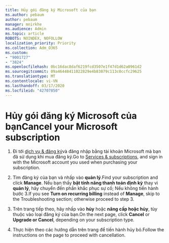 ```yaml
---
title: Hủy gói đăng ký Microsoft của bạn
ms.author: pebaum
author: pebaum
manager: mnirkhe
ms.audience: Admin
ms.topic: article
ROBOTS: NOINDEX, NOFOLLOW
localization_priority: Priority
ms.collection: Adm_O365
ms.custom:
- "9001727"
- "3824"
ms.openlocfilehash: 0bc16dac8daf6219fcd3507e1f47d1d62a0961d2
ms.sourcegitcommit: 09a46448411022829e4b83879c113c0ccfc29625
ms.translationtype: MT
ms.contentlocale: vi-VN
ms.lasthandoff: 03/17/2020
ms.locfileid: "42707850"
---
```

# <a name="cancel-your-microsoft-subscription"></a><span data-ttu-id="8a27d-102">Hủy gói đăng ký Microsoft của bạn</span><span class="sxs-lookup"><span data-stu-id="8a27d-102">Cancel your Microsoft subscription</span></span>

1. <span data-ttu-id="8a27d-103">Đi tới [dịch vụ & đăng ký](https://account.microsoft.com/services/)và đăng nhập bằng tài khoản Microsoft mà bạn đã sử dụng khi mua đăng ký.</span><span class="sxs-lookup"><span data-stu-id="8a27d-103">Go to [Services & subscriptions](https://account.microsoft.com/services/), and sign in with the Microsoft account you used when purchasing your subscription.</span></span>

2. <span data-ttu-id="8a27d-104">Tìm đăng ký của bạn và nhấp vào **quản lý**.</span><span class="sxs-lookup"><span data-stu-id="8a27d-104">Find your subscription and click **Manage**.</span></span> <span data-ttu-id="8a27d-105">Nếu bạn thấy **bật tính năng thanh toán định kỳ** thay vì **quản lý**, hãy chuyển đến phần khắc phục sự cố;  Nếu không tiến hành bước 3.</span><span class="sxs-lookup"><span data-stu-id="8a27d-105">If you see **Turn on recurring billing** instead of **Manage**, skip to the Troubleshooting section;  otherwise proceed to step 3.</span></span>

3. <span data-ttu-id="8a27d-106">Trên trang tiếp theo, hãy nhấp vào **hủy** hoặc **nâng cấp hoặc hủy**, tùy thuộc vào loại đăng ký của bạn.</span><span class="sxs-lookup"><span data-stu-id="8a27d-106">On the next page, click **Cancel** or **Upgrade or Cancel**, depending on your subscription type.</span></span>

4. <span data-ttu-id="8a27d-107">Thực hiện theo các hướng dẫn trên trang để tiến hành hủy bỏ.</span><span class="sxs-lookup"><span data-stu-id="8a27d-107">Follow the instructions on the page to proceed with cancellation.</span></span>
